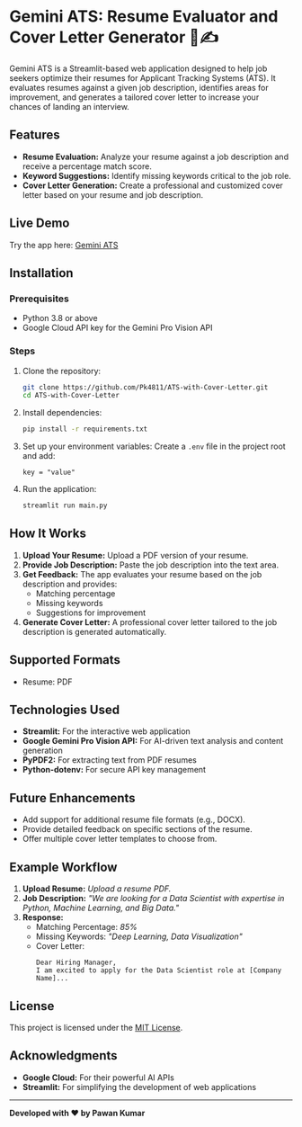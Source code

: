 # Gemini ATS: Resume Evaluator and Cover Letter Generator 📄✍️

Gemini ATS is a Streamlit-based web application designed to help job seekers optimize their resumes for Applicant Tracking Systems (ATS). It evaluates resumes against a given job description, identifies areas for improvement, and generates a tailored cover letter to increase your chances of landing an interview.

## Features
- **Resume Evaluation:** Analyze your resume against a job description and receive a percentage match score.
- **Keyword Suggestions:** Identify missing keywords critical to the job role.
- **Cover Letter Generation:** Create a professional and customized cover letter based on your resume and job description.

## Live Demo
Try the app here: [Gemini ATS](https://ats-with-cover-letter-2dw7vnbxxujmxppgus6jvd.streamlit.app/)

## Installation

### Prerequisites
- Python 3.8 or above
- Google Cloud API key for the Gemini Pro Vision API

### Steps
1. Clone the repository:
   ```bash
   git clone https://github.com/Pk4811/ATS-with-Cover-Letter.git
   cd ATS-with-Cover-Letter
   ```

2. Install dependencies:
   ```bash
   pip install -r requirements.txt
   ```

3. Set up your environment variables:
   Create a `.env` file in the project root and add:
   ```
   key = "value"
   ```

4. Run the application:
   ```bash
   streamlit run main.py
   ```

## How It Works
1. **Upload Your Resume:** Upload a PDF version of your resume.
2. **Provide Job Description:** Paste the job description into the text area.
3. **Get Feedback:** The app evaluates your resume based on the job description and provides:
   - Matching percentage
   - Missing keywords
   - Suggestions for improvement
4. **Generate Cover Letter:** A professional cover letter tailored to the job description is generated automatically.

## Supported Formats
- Resume: PDF

## Technologies Used
- **Streamlit:** For the interactive web application
- **Google Gemini Pro Vision API:** For AI-driven text analysis and content generation
- **PyPDF2:** For extracting text from PDF resumes
- **Python-dotenv:** For secure API key management

## Future Enhancements
- Add support for additional resume file formats (e.g., DOCX).
- Provide detailed feedback on specific sections of the resume.
- Offer multiple cover letter templates to choose from.

## Example Workflow
1. **Upload Resume:** *Upload a resume PDF.*
2. **Job Description:** *"We are looking for a Data Scientist with expertise in Python, Machine Learning, and Big Data."*
3. **Response:**
   - Matching Percentage: *85%*
   - Missing Keywords: *"Deep Learning, Data Visualization"*
   - Cover Letter: 
     ```
     Dear Hiring Manager,
     I am excited to apply for the Data Scientist role at [Company Name]...
     ```

## License
This project is licensed under the [MIT License](LICENSE).

## Acknowledgments
- **Google Cloud:** For their powerful AI APIs
- **Streamlit:** For simplifying the development of web applications

---

**Developed with ❤️ by Pawan  Kumar**
```
